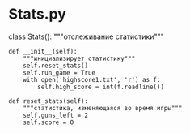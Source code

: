 # Stats.py
class Stats():
    """отслеживание статистики"""

    def __init__(self):
        """инициализирует статистику"""
        self.reset_stats()
        self.run_game = True
        with open('highscore1.txt', 'r') as f:
            self.high_score = int(f.readline())

    def reset_stats(self):
        """статистика, изменяющаяся во время игры"""
        self.guns_left = 2
        self.score = 0
